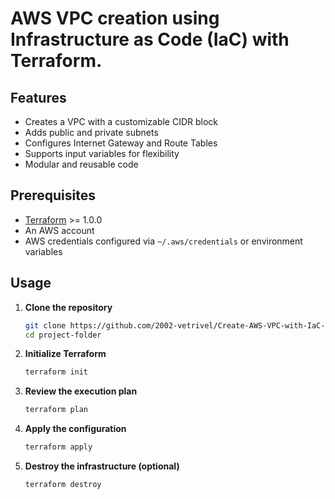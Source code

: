 # AWS VPC creation using Infrastructure as Code (IaC) with Terraform. 

## Features

* Creates a VPC with a customizable CIDR block
* Adds public and private subnets
* Configures Internet Gateway and Route Tables
* Supports input variables for flexibility
* Modular and reusable code

## Prerequisites

* [Terraform](https://www.terraform.io/downloads.html) >= 1.0.0
* An AWS account
* AWS credentials configured via `~/.aws/credentials` or environment variables

## Usage

1. **Clone the repository**

   ```bash
   git clone https://github.com/2002-vetrivel/Create-AWS-VPC-with-IaC-Terraform-.git
   cd project-folder
   ```

2. **Initialize Terraform**

   ```bash
   terraform init
   ```

3. **Review the execution plan**

   ```bash
   terraform plan
   ```

4. **Apply the configuration**

   ```bash
   terraform apply
   ```

5. **Destroy the infrastructure (optional)**

   ```bash
   terraform destroy
   ```
